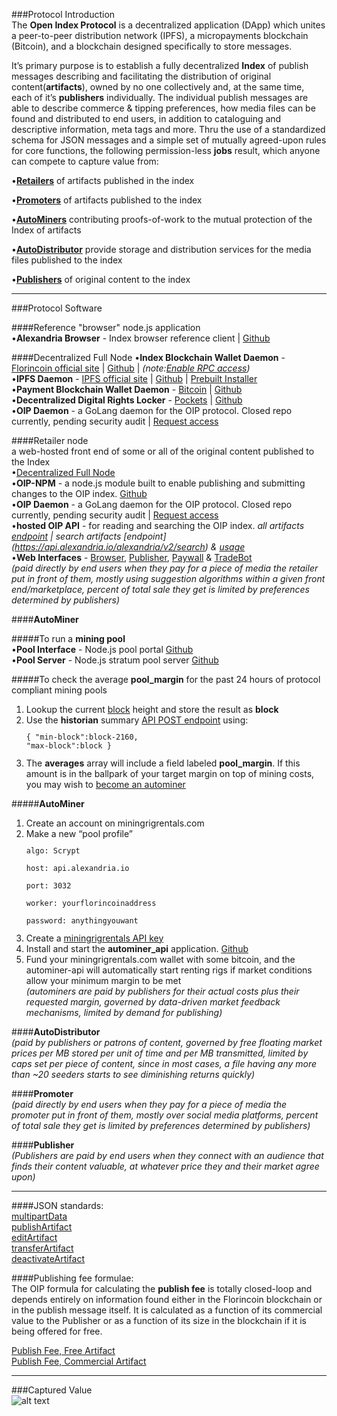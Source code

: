 ###Protocol Introduction  
The **Open Index Protocol** is a decentralized application (DApp) which unites a peer-to-peer distribution network (IPFS), a micropayments blockchain (Bitcoin), and a blockchain designed specifically to store messages.  

It’s primary purpose is to establish a fully decentralized **Index** of publish messages describing and facilitating the distribution of original content(**artifacts**), owned by no one collectively and, at the same time, each of it’s **publishers** individually. The individual publish messages are able to describe commerce & tipping preferences, how media files can be found and distributed to end users, in addition to cataloguing and descriptive information, meta tags and more. Thru the use of a standardized schema for JSON messages and a simple set of mutually agreed-upon rules for core functions, the following permission-less **jobs** result, which anyone can compete to capture value from:  

•[**Retailers**](#retailer-node) of artifacts published in the index

•[**Promoters**](#promoter) of artifacts published to the index  

•[**AutoMiners**](#autominer) contributing proofs-of-work to the mutual protection of the Index of artifacts  

•[**AutoDistributor**](#autodistributor) provide storage and distribution services for the media files published to the index 

•[**Publishers**](#publisher) of original content  to the index  

---  

###Protocol Software  

####Reference "browser" node.js application  
•**Alexandria Browser** - Index browser reference client  |  [Github](https://github.com/dloa/alexandria-browser)   

####Decentralized Full Node
•**Index Blockchain Wallet Daemon** - [Florincoin official site](http://florincoin.org/)  |  [Github](https://github.com/florincoin/florincoin)  |  *(note:[Enable RPC access](https://github.com/dloa/alexandria-docs/blob/master/florincoin-lin64-install.md))*  
•**IPFS Daemon** - [IPFS official site](https://ipfs.io/)  |  [Github](https://github.com/ipfs/go-ipfs)  |  [Prebuilt Installer](https://ipfs.io/docs/install/)  
•**Payment Blockchain Wallet Daemon** - [Bitcoin](https://bitcoin.org/)  |  [Github](https://github.com/bitcoin/bitcoin/)  
•**Decentralized Digital Rights Locker** - [Pockets](http://pockets.tokenly.com/)  |  [Github](https://github.com/tokenly/pockets)  
•**OIP Daemon** - a GoLang daemon for the OIP protocol. Closed repo currently, pending security audit  |  [Request access](mailto:devon@alexandria.io)  

####Retailer node  
a web-hosted front end of some or all of the original content published to the Index  
•[Decentralized Full Node](#decentralized-full-node)  
•**OIP-NPM** - a node.js module built to enable publishing and submitting changes to the OIP index. [Github](https://github.com/dloa/oip-npm)  
•**OIP Daemon** - a GoLang daemon for the OIP protocol. Closed repo currently, pending security audit  |  [Request access](mailto:devon@alexandria.io)  
•**hosted OIP API** - for reading and searching the OIP index. *all artifacts [endpoint](https://api.alexandria.io/alexandria/v2/media/get/all) | search artifacts [endpoint] (https://api.alexandria.io/alexandria/v2/search) & [usage](https://api.alexandria.io/docs/#get-a-specific-artifact)*  
•**Web Interfaces** - [Browser](https://github.com/dloa/alexandria-browser), [Publisher](https://github.com/dloa/publisher-web), [Paywall](https://github.com/dloa/paywall-web) & [TradeBot](https://github.com/dloa/alexandria-tradebot)  
*(paid directly by end users when they pay for a piece of media the retailer put in front of them, mostly using suggestion algorithms within a given front end/marketplace, percent of total sale they get is limited by preferences determined by publishers)*  

####**AutoMiner**  

#####To run a **mining pool**  
•**Pool Interface** - Node.js pool portal [Github](https://github.com/dloa/unified-node-open-mining-portal)  
•**Pool Server** - Node.js stratum pool server [Github](https://github.com/dloa/node-merged-pool)  

#####To check the average **pool_margin** for the past 24 hours of protocol compliant mining pools  
1.  Lookup the current [block](https://api.alexandria.io/florincoin/getMiningInfo) height and store the result as **block**  
2.  Use the **historian** summary [API POST endpoint](https://api.alexandria.io/alexandria/v1/historian/summary) using:
<code><pre>{
    "min-block":block-2160,
    "max-block":block
}</pre></code>  
3.  The **averages** array will include a field labeled **pool_margin**. If this amount is in the ballpark of your target margin on top of mining costs, you may wish to [become an autominer](#to-become-an-autominer)  

#####**AutoMiner**  
1.  Create an account on miningrigrentals.com  
2.  Make a new “pool profile”  
<code><pre>algo: Scrypt  
 host: api.alexandria.io  
 port: 3032  
 worker: yourflorincoinaddress  
 password: anythingyouwant</pre></code>  
3.  Create a [miningrigrentals API key](https://www.miningrigrentals.com/account/apikey)  
4.  Install and start the **autominer_api** application. [Github](https://github.com/dloa/autominer-api)  
5.  Fund your miningrigrentals.com wallet with some bitcoin, and the autominer-api will automatically start renting rigs if market conditions allow your minimum margin to be met  
*(autominers are paid by publishers for their actual costs plus their requested margin, governed by data-driven market feedback mechanisms, limited by demand for publishing)*  

####**AutoDistributor**  
*(paid by publishers or patrons of content, governed by free floating market prices per MB stored per unit of time and per MB transmitted, limited by caps set per piece of content, since in most cases, a file having any more than ~20 seeders starts to see diminishing returns quickly)*  

####**Promoter**  
*(paid directly by end users when they pay for a piece of media the promoter put in front of them, mostly over social media platforms, percent of total sale they get is limited by preferences determined by publishers)*  

####**Publisher**  
*(Publishers are paid by end users when they connect with an audience that finds their content valuable, at whatever price they and their market agree upon)* 

---

####JSON standards:  
[multipartData](https://github.com/dloa/media-protocol#multipart-data)  
[publishArtifact](https://github.com/dloa/media-protocol#publish-artifact)  
[editArtifact](https://github.com/dloa/media-protocol#edit-artifact)  
[transferArtifact](https://github.com/dloa/media-protocol#transfer-artifact)  
[deactivateArtifact](https://github.com/dloa/media-protocol#deactivate-artifact)  

####Publishing fee formulae:  
The OIP formula for calculating the **publish fee** is totally closed-loop and depends entirely on information found either in the Florincoin blockchain or in the publish message itself. It is calculated as a function of its commercial value to the Publisher or as a function of its size in the blockchain if it is being offered for free.  
  
[Publish Fee, Free Artifact](https://github.com/dloa/sdk/blob/master/formulae.md#pf)  
[Publish Fee, Commercial Artifact](https://github.com/dloa/sdk/blob/master/formulae.md#pc)

---

###Captured Value  
![alt text](https://raw.githubusercontent.com/dloa/sdk/master/captured%20value%20stack.png "Value Capture Stack")  
